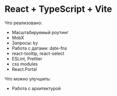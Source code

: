 # React + TypeScript + Vite

Что реализовано:

- Масштабируемый роутинг
- MobX
- Запросы: ky
- Работа с датами: date-fns
- react-tooltip, react-select
- ESLint, Prettier
- css modules
- React.Portal

Что можно улучшить:

- Работа с архитектурой
